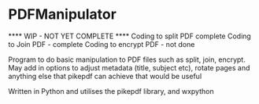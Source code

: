 # PDFManipulator

**** WIP - NOT YET COMPLETE ****
Coding to split PDF complete
Coding to Join PDF - complete
Coding to encrypt PDF - not done

Program to do basic manipulation to PDF files such as split, join, encrypt. 
May add in options to adjust metadata (title, subject etc), rotate pages and anything else that pikepdf can achieve that would be useful

Written in Python and utilises the pikepdf library, and wxpython